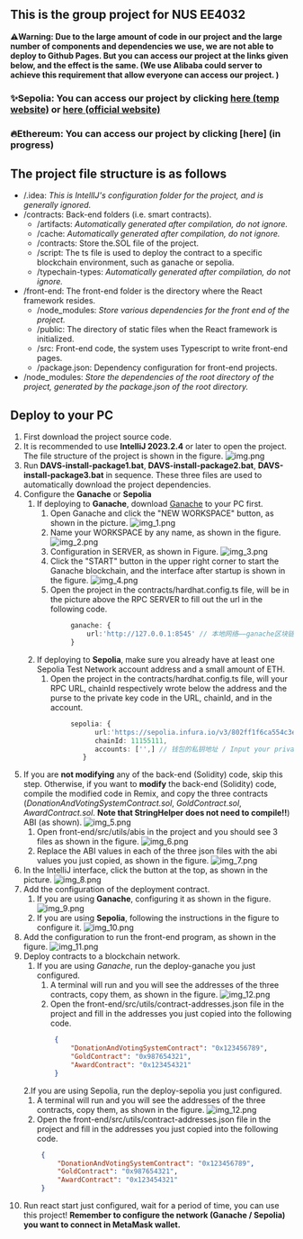 ## This is the group project for NUS EE4032

:warning:__Warning: Due to the large amount of code in our project and the large number of components and dependencies we use, we are not able to deploy to Github Pages. But you can access our project at the links given below, and the effect is the same. (We use Alibaba could server to achieve this requirement that allow everyone can access our project. )__
### :sparkles:Sepolia: You can access our project by clicking [here (temp website)](http://39.106.52.235) or [here (official website)](http://www.gebimanong.top)
### :fire:Ethereum: You can access our project by clicking [here] (in progress)


## The project file structure is as follows
* /.idea: *This is IntellIJ's configuration folder for the project, and is generally ignored.*
* /contracts: Back-end folders (i.e. smart contracts).
    * /artifacts: *Automatically generated after compilation, do not ignore.*
    * /cache: *Automatically generated after compilation, do not ignore.*
    * /contracts: Store the.SOL file of the project.
    * /script: The ts file is used to deploy the contract to a specific blockchain environment, such as ganache or sepolia.
    * /typechain-types: *Automatically generated after compilation, do not ignore.*
* /front-end: The front-end folder is the directory where the React framework resides.
    * /node_modules: *Store various dependencies for the front end of the project.*
    * /public: The directory of static files when the React framework is initialized.
    * /src: Front-end code, the system uses Typescript to write front-end pages.
    * /package.json: Dependency configuration for front-end projects.
* /node_modules: *Store the dependencies of the root directory of the project, generated by the package.json of the root directory.*


## Deploy to your PC
1. First download the project source code.
2. It is recommended to use **IntelliJ 2023.2.4** or later to open the project. The file structure of the project is shown in the figure. ![img.png](./imgs/img.png)
3. Run **DAVS-install-package1.bat**, **DAVS-install-package2.bat**, **DAVS-install-package3.bat** in sequence. These three files are used to automatically download the project dependencies.
4. Configure the **Ganache** or **Sepolia**
    1. If deploying to **Ganache**, download [Ganache](https://archive.trufflesuite.com/ganache/) to your PC first.
        1. Open Ganache and click the "NEW WORKSPACE" button, as shown in the picture. ![img_1.png](imgs/img_1.png)
        2. Name your WORKSPACE by any name, as shown in the figure. ![img_2.png](imgs/img_2.png)
        3. Configuration in SERVER, as shown in Figure. ![img_3.png](imgs/img_3.png)
        4. Click the "START" button in the upper right corner to start the Ganache blockchain, and the interface after startup is shown in the figure. ![img_4.png](imgs/img_4.png)
        5. Open the project in the contracts/hardhat.config.ts file, will be in the picture above the RPC SERVER to fill out the url in the following code.
            ```typescript jsx
                 ganache: {
                     url:'http://127.0.0.1:8545' // 本地网络——ganache区块链端口
                 }
            ```
    2. If deploying to **Sepolia**, make sure you already have at least one Sepolia Test Network account address and a small amount of ETH.
        1. Open the project in the contracts/hardhat.config.ts file, will your RPC URL, chainId respectively wrote below the address and the purse to the private key code in the URL, chainId, and in the account.
            ```typescript jsx
                 sepolia: {
                       url:'https://sepolia.infura.io/v3/802ff1f6ca554c3ea370f0acebae425d', // 公共网络——Sepolia区块链端口
                       chainId: 11155111,
                       accounts: ['',] // 钱包的私钥地址 / Input your private key here if you need to deploy to the Sepolia test network
                    }
            ```
5. If you are **not modifying** any of the back-end (Solidity) code, skip this step. Otherwise, if you want to **modify** the back-end (Solidity) code, compile the modified code in Remix, and copy the three contracts (*DonationAndVotingSystemContract.sol*, *GoldContract.sol*, *AwardContract.sol*. **Note that StringHelper does not need to compile!!**) ABI (as shown). ![img_5.png](imgs/img_5.png)
    1. Open front-end/src/utils/abis in the project and you should see 3 files as shown in the figure. ![img_6.png](imgs/img_6.png)
    2. Replace the ABI values in each of the three json files with the abi values you just copied, as shown in the figure. ![img_7.png](imgs/img_7.png)
6. In the IntelliJ interface, click the button at the top, as shown in the picture. ![img_8.png](imgs/img_8.png)
7. Add the configuration of the deployment contract.
    1. If you are using **Ganache**, configuring it as shown in the figure. ![img_9.png](imgs/img_9.png)
    2. If you are using **Sepolia**, following the instructions in the figure to configure it. ![img_10.png](imgs/img_10.png)
8. Add the configuration to run the front-end program, as shown in the figure. ![img_11.png](imgs/img_11.png)
9. Deploy contracts to a blockchain network.
    1. If you are using _Ganache_, run the deploy-ganache you just configured.
        1. A terminal will run and you will see the addresses of the three contracts, copy them, as shown in the figure. ![img_12.png](imgs/img_12.png)
        2. Open the front-end/src/utils/contract-addresses.json file in the project and fill in the addresses you just copied into the following code.
            ``` json
             {
                 "DonationAndVotingSystemContract": "0x123456789",
                 "GoldContract": "0x987654321",
                 "AwardContract": "0x123454321"
             }
            ```
   2.If you are using Sepolia, run the deploy-sepolia you just configured.
    1. A terminal will run and you will see the addresses of the three contracts, copy them, as shown in the figure. ![img_12.png](imgs/img_12.png)
    2. Open the front-end/src/utils/contract-addresses.json file in the project and fill in the addresses you just copied into the following code.
        ``` json
         {
             "DonationAndVotingSystemContract": "0x123456789",
             "GoldContract": "0x987654321",
             "AwardContract": "0x123454321"
         }
        ```
10. Run react start just configured, wait for a period of time, you can use this project! __Remember to configure the network (Ganache / Sepolia) you want to connect in MetaMask wallet.__ 


